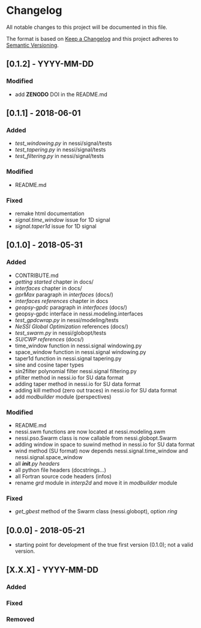 # Changelog
All notable changes to this project will be documented in this file.

The format is based on [Keep a Changelog](http://keepachangelog.com/en/1.0.0/)
and this project adheres to [Semantic Versioning](http://semver.org/spec/v2.0.0.html).

## [0.1.2] - YYYY-MM-DD

### Modified
- add __ZENODO__ DOI in the README.md

## [0.1.1] - 2018-06-01

### Added
- *test_windowing.py* in nessi/signal/tests
- *test_tapering.py* in nessi/signal/tests
- *test_filtering.py* in nessi/signal/tests

### Modified
- README.md

### Fixed
- remake html documentation
- *signal.time_window* issue for 1D signal
- *signal.taper1d* issue for 1D signal

## [0.1.0] - 2018-05-31

### Added
- CONTRIBUTE.md
- *getting started* chapter in docs/
- *interfaces* chapter in docs/
- *gprMax* paragraph in *interfaces* (docs/)
- *interfaces references* chapter in docs
- *geopsy-gpdc* paragraph in *interfaces* (docs/)
- geopsy-gpdc interface in nessi.modeling.interfaces
- *test_gpdcwrap.py* in nessi/modeling/tests
- *NeSSI Global Optimization* references (docs/)
- *test_swarm.py* in nessi/globopt/tests
- *SU/CWP references* (docs/)
- time_window function in nessi.signal windowing.py
- space_window function in nessi.signal windowing.py
- taper1d function in nessi.signal tapering.py
- sine and cosine taper types
- sin2filter polynomial filter nessi.signal filtering.py
- pfilter method in nessi.io for SU data format
- adding taper method in nessi.io for SU data format
- adding kill method (zero out traces) in nessi.io for SU data format
- add *modbuilder* module (perspectives)

### Modified
- README.md
- nessi.swm functions are now located at nessi.modeling.swm
- nessi.pso.Swarm class is now callable from nessi.globopt.Swarm
- adding window in space to suwind method in nessi.io for SU data format
- wind method (SU format) now depends nessi.signal.time_window and nessi.signal.space_window
- all *__init__.py headers*
- all python file headers (docstrings...)
- all Fortran source code headers (infos)
- rename *grd* module in *interp2d* and move it in *modbuilder* module

### Fixed
- *get_gbest* method of the Swarm class (nessi.globopt), option *ring*

## [0.0.0] - 2018-05-21
- starting point for development of the true first version (0.1.0); not a valid version.

## [X.X.X] - YYYY-MM-DD
### Added
### Fixed
### Removed
